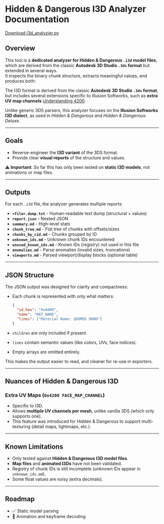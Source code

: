 # Hidden & Dangerous I3D Analyzer Documentation

[Download i3d_analyzier.py](tools/i3d_analyzer.py)

## Overview
This tool is a **dedicated analyzer for Hidden & Dangerous `.i3d` model files**, which are derived from the classic **Autodesk 3D Studio `.3ds` format** but extended in several ways.  
It inspects the binary chunk structure, extracts meaningful values, and produces both:

The I3D format is derived from the classic **Autodesk 3D Studio `.3ds` format**, but includes several extensions specific to Illusion Softworks, such as **extra UV map channels** [Understanding 4200](documentation/understanding_4200.md).    

Unlike generic 3DS parsers, this analyzer focuses on the **Illusion Softworks I3D dialect**, as used in *Hidden & Dangerous* and *Hidden & Dangerous: Deluxe*.  

---

## Goals
- Reverse-engineer the **I3D variant** of the 3DS format.  
- Provide clear **visual reports** of the structure and values.  

⚠️ **Important**: So far this has only been tested on **static I3D models**, not animations or map files.

---

## Outputs
For each `.i3d` file, the analyzer generates multiple reports:

- **`<file>.dump.txt`** - Human-readable text dump (structural + values)
- **`report.json`** - Nested JSON
- **`summary.md`** - High-level stats
- **`chunk_tree.md`** - Flat tree of chunks with offsets/sizes
- **`chunks_by_cid.md`** - Chunks grouped by ID
- **`unknown_ids.md`** - Unknown chunk IDs encountered
- **`unused_known_ids.md`** - Known IDs (registry) not used in this file
- **`anomalies.md`** - Parse anomalies (invalid sizes, truncations)
- **`viewports.md`** - Parsed viewport/display blocks (optional table)

---

## JSON Structure
The JSON output was designed for clarity and compactness:

- Each chunk is represented with only what matters:
  ```json
  {
    "id_hex": "0xA000",
    "name": "MAT_NAME",
    "lines": ["Material Name: $DOMEK OKNO"]
  }
  ```

- `children` are only included if present.  
- `lines` contain semantic values (like colors, UVs, face indices).  
- Empty arrays are omitted entirely.  

This makes the output easier to read, and cleaner for re-use in exporters.

---

## Nuances of Hidden & Dangerous I3D

### Extra UV Maps (`0x4200 FACE_MAP_CHANNEL`)
- Specific to I3D.  
- Allows **multiple UV channels per mesh**, unlike vanilla 3DS (which only supports one).  
- This feature was introduced for Hidden & Dangerous to support multi-texturing (detail maps, lightmaps, etc.).

---

## Known Limitations
- Only tested against **Hidden & Dangerous I3D model files**.  
- **Map files** and **animated I3Ds** have not been validated.  
- Registry of chunk IDs is still incomplete (unknown IDs appear in `unknown_ids.md`).  
- Some float values are noisy (extra decimals).  

---

## Roadmap
- ✅ Static model parsing  
- 🔄 Animation and keyframe decoding  